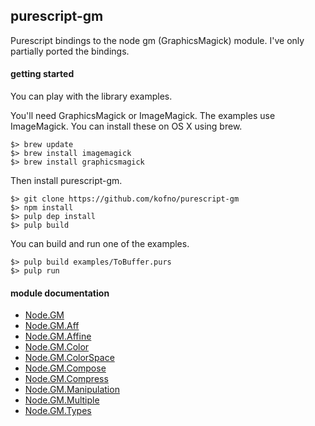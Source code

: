 purescript-gm
-------------

Purescript bindings to the node gm (GraphicsMagick) module. I've only partially
ported the bindings.

#### getting started

You can play with the library examples.

You'll need GraphicsMagick or ImageMagick. The examples use ImageMagick. You
can install these on OS X using brew.

```
$> brew update
$> brew install imagemagick
$> brew install graphicsmagick
```

Then install purescript-gm.

```
$> git clone https://github.com/kofno/purescript-gm
$> npm install
$> pulp dep install
$> pulp build
```

You can build and run one of the examples.

```
$> pulp build examples/ToBuffer.purs
$> pulp run
```

#### module documentation

- [Node.GM](docs/Node/GM.md)
- [Node.GM.Aff](docs/Node/GM/Aff.md)
- [Node.GM.Affine](docs/Node/GM/Affine.md)
- [Node.GM.Color](docs/Node/GM/Color.md)
- [Node.GM.ColorSpace](docs/Node/GM/ColorSpace.md)
- [Node.GM.Compose](docs/Node/GM/Compose.md)
- [Node.GM.Compress](docs/Node/GM/Compress.md)
- [Node.GM.Manipulation](docs/Node/GM/Manipulation.md)
- [Node.GM.Multiple](docs/Node/GM/Multiple.md)
- [Node.GM.Types](docs/Node/GM/Types.md)

